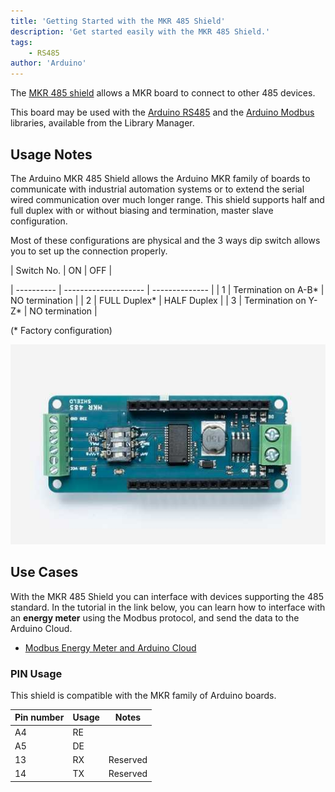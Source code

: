 ```yaml
---
title: 'Getting Started with the MKR 485 Shield'
description: 'Get started easily with the MKR 485 Shield.'
tags:
    - RS485
author: 'Arduino'
---
```


The [MKR 485 shield](https://store.arduino.cc/arduino-mkr-485-shield) allows a MKR board to connect to other 485 devices.

This board may be used with the [Arduino RS485](/en/Reference/ArduinoRS485) and the [Arduino Modbus](/en/ArduinoModbus/ArduinoModbus) libraries, available from the Library Manager.

## Usage Notes


The Arduino MKR 485 Shield allows the Arduino MKR family of boards to communicate with industrial automation systems or to extend the serial wired communication over much longer range. This shield supports half and full duplex with or without biasing and termination, master slave configuration.

Most of these configurations are physical and the 3 ways dip switch allows you to set up the connection properly.

| Switch No. | ON                   | OFF            |

| ---------- | -------------------- | -------------- |
| 1          | Termination on A-B\* | NO termination |
| 2          | FULL Duplex\*        | HALF Duplex    |
| 3          | Termination on Y-Z\* | NO termination |

(* Factory configuration)

![The MKR 485 Shield](assets/MKR485_featured.jpg)

## Use Cases

With the MKR 485 Shield you can interface with devices supporting the 485 standard. In the tutorial in the link below, you can learn how to interface with an **energy meter** using the Modbus protocol, and send the data to the Arduino Cloud.

- [Modbus Energy Meter and Arduino Cloud](https://docs.arduino.cc/arduino-cloud/application-notes/modbus-energy-meter/)

### PIN Usage

This shield is compatible with the MKR family of Arduino boards.

| Pin number | Usage | Notes    |
| ---------- | ----- | -------- |
| A4         | RE    |          |
| A5         | DE    |          |
| 13         | RX    | Reserved |
| 14         | TX    | Reserved |

